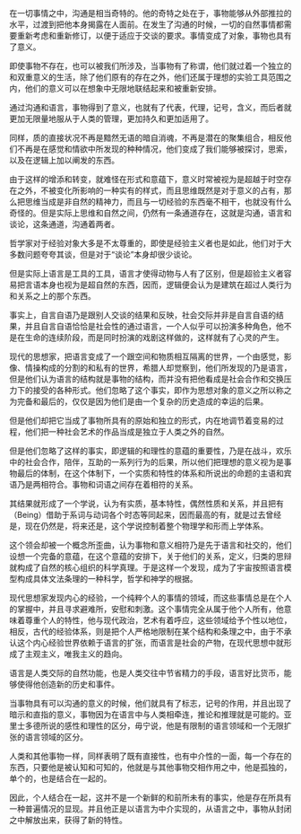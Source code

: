 <p data-pid="D2tk3Yxs">在一切事情之中，沟通是相当奇特的。他的奇特之处在于，事物能够从外部推拉的水平，过渡到把他本身揭露在人面前。在发生了沟通的时候，一切的自然事情都需要重新考虑和重新修订，以便于适应于交谈的要求。事情变成了对象，事物也具有了意义。</p><p data-pid="Osxg1-Uu">即使事物不存在，也可以被我们所涉及，当事物有了称谓，他们就过着一个独立的和双重意义的生活，除了他们原有的存在之外，他们还属于理想的实验工具范围之内，他们的意义可以在想象中无限地联结起来和被重新安排。</p><p data-pid="faJSqH3Q">通过沟通和语言，事物得到了意义，也就有了代表，代理，记号，含义，而后者就更加无限量地服从于人类的管理，更加持久和更加适用了。</p><p data-pid="z24GkX6b">同样，质的直接状况不再是黯然无语的暗自消魂，不再是潜在的聚集组合，相反他们不再是在感觉和情欲中所发现的种种情况，他们变成了我们能够被探讨，思索，以及在逻辑上加以阐发的东西。</p><p data-pid="eQQEac4v">由于这样的增添和转变，就难怪在形式和意蕴下，意义时常被视为是超越于时空存在之外，不被变化所影响的一种实有的样式，而且思维既然是对于意义的占有，那么把思维当成是非自然的精神力，而且与一切经验的东西毫不相干，也就没有什么奇怪的。但是实际上思维和自然之间，仍然有一条通道存在，这就是沟通，语言和谈论，这条通道，沟通着两者。</p><p data-pid="sguaxsH6">哲学家对于经验对象大多是不太尊重的，即使是经验主义者也是如此，他们对于大多数问题夸夸其谈，但是对于“谈论”本身却很少谈论。</p><p data-pid="UzvXwM3I">但是实际上语言是工具的工具，语言才使得动物与人有了区别，但是超验主义者容易把言语本身也视为是超自然的东西，因而，逻辑便会认为是建筑在超过人类行为和关系之上的那个东西。</p><p data-pid="TQ-AGSGs">事实上，自言自语乃是跟别人交谈的结果和反映，社会交际并非是自言自语的结果，并且自言自语恰恰是社会性的通过语言，一个人似乎可以扮演多种角色，他不是在生命的连续阶段，而是同时扮演的戏剧这样做的，这样就有了心灵的产生。</p><p data-pid="kS28X23I">现代的思想家，把语言变成了一个跟空间和物质相互隔离的世界，一个由感觉，影像、情操构成的分割的和私有的世界，希腊人却觉察到，他们所发现的乃是语言，但是他们认为语言的结构就是事物的结构，而并没有把他看成是社会合作和交换压力下的接受的各种形式。他们忽略了这个事实，即作为思想对象的意义之所以称之为完备和最后的，仅仅是因为他们是由一个复杂的历史造成的幸运的后果。</p><p data-pid="3pPa-61r">但是他们却把它当成了事物所具有的原始和独立的形式，内在地调节着变易的过程，他们把一种社会艺术的作品当成是独立于人类之外的自然。</p><p data-pid="cxQhhdyB">但是他们忽略了这样的事实，即逻辑的和理性的意蕴的重要性，乃是在战斗，欢乐中的社会合作，陪伴，互助的一系列行为的后果，所以他们把理想的意义视为是事物最后的体制，在这个体制下，一个实质和特性的体系和所说出的命题的主语和宾语乃是两相符合。事物和词语之间存在着相符的关系。</p><p data-pid="nncci58C">其结果就形成了一个学说，认为有实质，基本特性，偶然性质和关系，并且把有（Being）借助于系词与动词各个时态等同起来，因而最高的有，就是过去曾经是，现在仍然是，将来还是，这个学说控制着整个物理学和形而上学体系。</p><p data-pid="S3k6uZnI">这个领会却被一个概念所歪曲，认为事物和意义相符乃是先于语言和社交的，他们设想一个完备的意蕴，在这个意蕴的安排下，关于他们的关系，定义，归类的思辩就构成了自然的核心组织的科学真理。于是这样一个发现，成为了宇宙按照语言模型构成具体文法条理的一种科学，哲学和神学的根据。</p><p data-pid="FMxQAJM2">现代思想家发现内心的经验，一个纯粹个人的事情的领域，而这些事情总是在个人的掌握中，并且寻求避难所，安慰和刺激。这个事情完全从属于他个人所有，他意味着尊重个人的特性，他与现代政治，艺术有着呼应，这些领域给予个性以地位，相反，古代的经验体系，则是把个人严格地限制在某个结构和条理之中，由于不承认这个内心经验世界依赖于语言的扩张，而语言是社会的产物，在现代思想中就形成了主观主义，唯我主义的趋向。</p><p data-pid="lty3UvUa">语言是人类交际的自然功能，也是人类交往中节省精力的手段，语言好比货币，能够使得他创造新的历史和事件。</p><p data-pid="CY_J7BuP">当事物具有可以沟通的意义的时候，他们就具有了标志，记号的作用，并且出现了暗示和直指的意义，事物因为在语言中与人类相牵连，推论和推理就是可能的。亚里士多德所说的感性和理性的区分，毋宁说，他是有限制的语言领域和一个无限扩张的语言领域的区分。</p><p data-pid="6JtoVAi6">人类和其他事物一样，同样表明了既有直接性，也有中介性的一面，每一个存在的东西，只要他是被认知和可知的，他就是与其他事物交相作用之中，他是孤独的，单个的，也是结合在一起的。</p><p data-pid="2oNhPNhd">因此，个人结合在一起，这并不是一个新鲜的和前所未有的事实，他是存在所具有一种普遍情况的显现。并且他正是以语言为中介实现的，从语言之中，事物从封闭之中解放出来，获得了新的特性。</p><p></p>